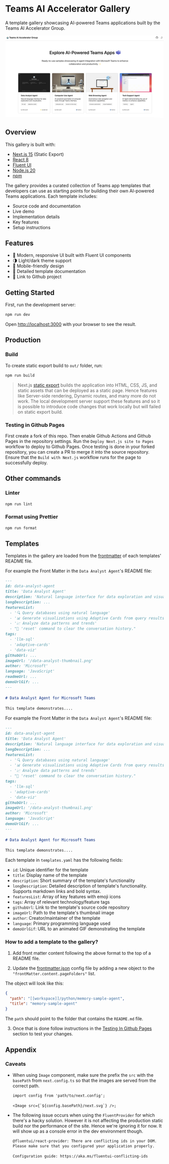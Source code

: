 # Teams AI Accelerator Gallery

A template gallery showcasing AI-powered Teams applications built by the Teams AI Accelerator Group.

![Template Gallery](assets/gallery-example.png)

## Overview

This gallery is built with:

- [Next.js 15](https://nextjs.org/) (Static Export)
- [React 8](https://react.dev/)
- [Fluent UI](https://react.fluentui.dev/)
- [Node.js 20](https://nodejs.org/)
- [npm](https://www.npmjs.com/)

The gallery provides a curated collection of Teams app templates that developers can use as starting points for building their own AI-powered Teams applications. Each template includes:

- Source code and documentation
- Live demo
- Implementation details
- Key features
- Setup instructions

## Features

- 🎨 Modern, responsive UI built with Fluent UI components
- 🌗 Light/dark theme support
- 📱 Mobile-friendly design
- 📖 Detailed template documentation
- 🚀 Link to Github project

## Getting Started

First, run the development server:

```bash
npm run dev
```

Open [http://localhost:3000](http://localhost:3000) with your browser to see the result.

## Production

### Build

To create static export build to `out/` folder, run:

```bash
npm run build
```

> Next.js [static export](https://nextjs.org/docs/pages/building-your-application/deploying/static-exports) builds the
> application into HTML, CSS, JS, and static assets that can be deployed as a static page. Hence features like
> Server-side rendering, Dynamic routes, and many more do not work. The local development server support these features
> and so it is possible to introduce code changes that work locally but will failed on static export build.

### Testing in Github Pages

First create a fork of this repo. Then enable Github Actions and Github Pages in the repository settings. Run the `Deploy Next.js site to Pages` workflow to deploy to Github Pages. Once testing is done in your forked repository, you can create a PR to merge it into the source repository. Ensure that the `Build with Next.js` workflow runs for the page to successfully deploy.

## Other commands

### Linter

```bash
npm run lint
```

### Format using Prettier

```bash
npm run format
```

## Templates

Templates in the gallery are loaded from the [frontmatter](https://frontmatter.codes/) of each templates' README file.

For example the Front Matter in the `Data Analyst Agent`'s README file:

```md
---
id: data-analyst-agent
title: 'Data Analyst Agent'
description: 'Natural language interface for data exploration and visualization.'
longDescription: ...
featuresList:
  - '🔍 Query databases using natural language'
  - '📊 Generate visualizations using Adaptive Cards from query results'
  - '📈 Analyze data patterns and trends'
  - "🔄 'reset' command to clear the conversation history."
tags:
  - 'llm-sql'
  - 'adaptive-cards'
  - 'data-viz'
githubUrl: ...
imageUrl: '/data-analyst-thumbnail.png'
author: 'Microsoft'
language: 'JavaScript'
readmeUrl: ...
demoUrlGif: ...
---

# Data Analyst Agent for Microsoft Teams

This template demonstrates....
```

For example the Front Matter in the `Data Analyst Agent`'s README file:

```md
---
id: data-analyst-agent
title: 'Data Analyst Agent'
description: 'Natural language interface for data exploration and visualization.'
longDescription: ...
featuresList:
  - '🔍 Query databases using natural language'
  - '📊 Generate visualizations using Adaptive Cards from query results'
  - '📈 Analyze data patterns and trends'
  - "🔄 'reset' command to clear the conversation history."
tags:
  - 'llm-sql'
  - 'adaptive-cards'
  - 'data-viz'
githubUrl: ...
imageUrl: '/data-analyst-thumbnail.png'
author: 'Microsoft'
language: 'JavaScript'
demoUrlGif: ...
---

# Data Analyst Agent for Microsoft Teams

This template demonstrates....
```

Each template in `templates.yaml` has the following fields:

- `id`: Unique identifier for the template
- `title`: Display name of the template
- `description`: Short summary of the template's functionality
- `longDescription`: Detailed description of template's functionality. Supports markdown links and bold syntax.
- `featuresList`: Array of key features with emoji icons
- `tags`: Array of relevant technology/feature tags
- `githubUrl`: Link to the template's source code repository
- `imageUrl`: Path to the template's thumbnail image
- `author`: Creator/maintainer of the template
- `language`: Primary programming language used
- `demoUrlGif`: URL to an animated GIF demonstrating the template

### How to add a template to the gallery?

1. Add front matter content following the above format to the top of a README file.

2. Update the [frontmatter.json](../frontmatter.json) config file by adding a new object to the `"frontMatter.content.pageFolders"` list.

The object will look like this:

```json
{
  "path": "[[workspace]]/python/memory-sample-agent",
  "title": "memory-sample-agent"
}
```

The `path` should point to the folder that contains the `README.md` file.

3. Once that is done follow instructions in the [Testing In Github Pages](#testing-in-github-pages) section to test your changes.

## Appendix

### Caveats

- When using `Image` component, make sure the prefix the `src` with the `basePath` from `next.config.ts` so that the images are served from the correct path.

  ```tsx
  import config from 'path/to/next.config';

  <Image src={`${config.basePath}/next.svg`} />;
  ```

- The following issue occurs when using the `FluentProvider` for which there's a hacky solution. However it is not affecting the production static build nor the performance of the site. Hence we're ignoring it for now. It will show up as a console error in the dev environment though.

  ```
  @fluentui/react-provider: There are conflicting ids in your DOM. Please make sure that you configured your application properly.

  Configuration guide: https://aka.ms/fluentui-conflicting-ids
  ```
